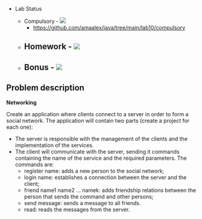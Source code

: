- Lab Status

    - Compulsory - ![](https://us-central1-progress-markdown.cloudfunctions.net/progress/100)
      - https://github.com/amaalex/java/tree/main/lab10/compulsory
    - Homework - ![](https://us-central1-progress-markdown.cloudfunctions.net/progress/75)
      - 
    - Bonus - ![](https://us-central1-progress-markdown.cloudfunctions.net/progress/0)
      - 

## Problem description

**Networking**

Create an application where clients connect to a server in order to form a social network. The application will contain two parts (create a project for each one):

* The server is responsible with the management of the clients and the implementation of the services.
* The client will communicate with the server, sending it commands containing the name of the service and the required parameters. The commands are:
  - register name: adds a new person to the social network;
  - login name: establishes a connection between the server and the client;
  - friend name1 name2 ... namek: adds friendship relations between the person that sends the command and other persons;
  - send message: sends a message to all friends.
  - read: reads the messages from the server.
